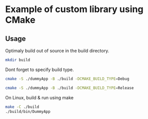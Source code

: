 # Example of custom library using CMake
## Usage
Optimaly build out of source in the build directory.
```bash
mkdir build
```

Dont forget to specify build type.
```bash
cmake -S ./dummyApp -B ./build -DCMAKE_BUILD_TYPE=Debug
```
```bash
cmake -S ./dummyApp -B ./build -DCMAKE_BUILD_TYPE=Release
```

On Linux, build & run using make
```bash
make -C ./build
./build/bin/DummyApp
```
